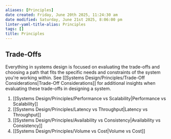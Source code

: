 ```yaml
---
aliases: [Principles]
date created: Friday, June 20th 2025, 11:24:30 am
date modified: Saturday, June 21st 2025, 8:06:00 pm
linter-yaml-title-alias: Principles
tags: []
title: Principles
---
```


## Trade-Offs

Everything in systems design is focused on evaluating the trade-offs and choosing a path that fits the specific needs and constraints of the system you're working within. See [[Systems Design/Principles/Trade-Off Considerations|Trade-Off Considerations]] for additional insights when evaluating these trade-offs in designing a system.

1. [[Systems Design/Principles/Performance vs Scalability|Performance vs Scalability]]
2. [[Systems Design/Principles/Latency vs Throughput|Latency vs Throughput]]
3. [[Systems Design/Principles/Availability vs Consistency|Availability vs Consistency]]
4. [[Systems Design/Principles/Volume vs Cost|Volume vs Cost]]
